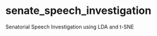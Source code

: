 senate_speech_investigation
===========================

Senatorial Speech Investigation using LDA and t-SNE
